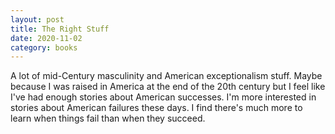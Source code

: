 ```yaml
---
layout: post
title: The Right Stuff
date: 2020-11-02
category: books
---
```


A lot of mid-Century masculinity and American exceptionalism stuff. Maybe because I was raised in America at the end of the 20th century but I feel like I've had enough stories about American successes. I'm more interested in stories about American failures these days. I find there's much more to learn when things fail than when they succeed. 